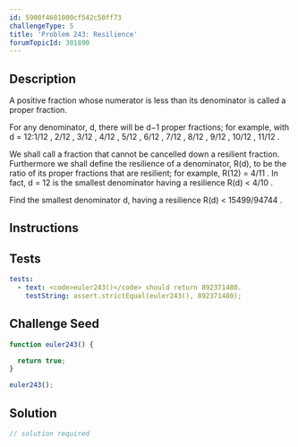 ```yaml
---
id: 5900f4601000cf542c50ff73
challengeType: 5
title: 'Problem 243: Resilience'
forumTopicId: 301890
---
```


## Description

<section id='description'>

A positive fraction whose numerator is less than its denominator is called a proper fraction.

For any denominator, d, there will be d−1 proper fractions; for example, with d = 12:1/12 , 2/12 , 3/12 , 4/12 , 5/12 , 6/12 , 7/12 , 8/12 , 9/12 , 10/12 , 11/12 .

We shall call a fraction that cannot be cancelled down a resilient fraction. Furthermore we shall define the resilience of a denominator, R(d), to be the ratio of its proper fractions that are resilient; for example, R(12) = 4/11 . In fact, d = 12 is the smallest denominator having a resilience R(d) &lt; 4/10 .

Find the smallest denominator d, having a resilience R(d) &lt; 15499/94744 .

</section>

## Instructions

<section id='instructions'>

</section>

## Tests

<section id='tests'>

```yml
tests:
  - text: <code>euler243()</code> should return 892371480.
    testString: assert.strictEqual(euler243(), 892371480);

```

</section>

## Challenge Seed

<section id='challengeSeed'>

<div id='js-seed'>

```js
function euler243() {

  return true;
}

euler243();
```

</div>

</section>

## Solution

<section id='solution'>

```js
// solution required
```

</section>
